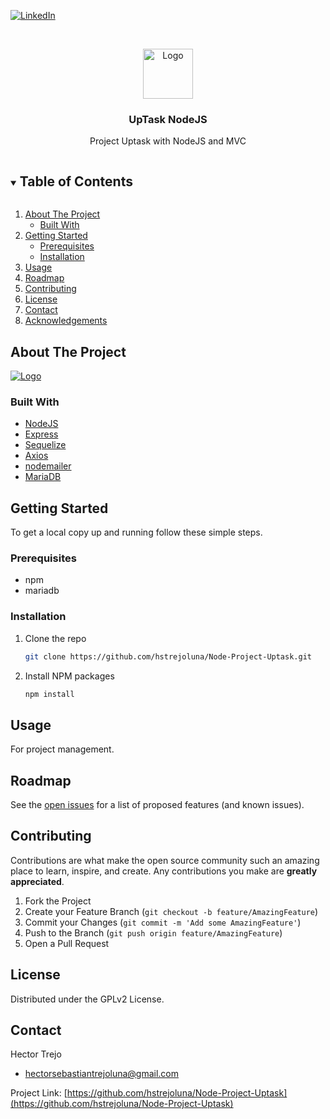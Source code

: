<!--
*** Thanks for checking out the Best-README-Template. If you have a suggestion
*** that would make this better, please fork the repo and create a pull request
*** or simply open an issue with the tag "enhancement".
*** Thanks again! Now go create something AMAZING! :D
***
***
***
*** To avoid retyping too much info. Do a search and replace for the following:
*** hstrejoluna, Node-Project-Uptask, twitter_handle, hectorsebastiantrejoluna@gmail.com, UpTask NodeJS, Project Uptask with NodeJS and MVC 
-->



<!-- PROJECT SHIELDS -->
<!--
*** I'm using markdown "reference style" links for readability.
*** Reference links are enclosed in brackets [ ] instead of parentheses ( ).
*** See the bottom of this document for the declaration of the reference variables
*** for contributors-url, forks-url, etc. This is an optional, concise syntax you may use.
*** https://www.markdownguide.org/basic-syntax/#reference-style-links
-->

[![LinkedIn][linkedin-shield]][linkedin-url]



<!-- PROJECT LOGO -->
<br />
<p align="center">
  <a href="https://github.com/hstrejoluna/Node-Project-Uptask">
    <img src="https://i.ibb.co/pZGpSK2/index.png" alt="Logo" width="80" height="80">
  </a>

  <h3 align="center">UpTask NodeJS</h3>

  <p align="center">
    Project Uptask with NodeJS and MVC 
    <br />
  </p>
</p>



<!-- TABLE OF CONTENTS -->
<details open="open">
  <summary><h2 style="display: inline-block">Table of Contents</h2></summary>
  <ol>
    <li>
      <a href="#about-the-project">About The Project</a>
      <ul>
        <li><a href="#built-with">Built With</a></li>
      </ul>
    </li>
    <li>
      <a href="#getting-started">Getting Started</a>
      <ul>
        <li><a href="#prerequisites">Prerequisites</a></li>
        <li><a href="#installation">Installation</a></li>
      </ul>
    </li>
    <li><a href="#usage">Usage</a></li>
    <li><a href="#roadmap">Roadmap</a></li>
    <li><a href="#contributing">Contributing</a></li>
    <li><a href="#license">License</a></li>
    <li><a href="#contact">Contact</a></li>
    <li><a href="#acknowledgements">Acknowledgements</a></li>
  </ol>
</details>



<!-- ABOUT THE PROJECT -->
## About The Project

 <a href="https://github.com/hstrejoluna/Node-Project-Uptask">
    <img src="https://i.ibb.co/x3cLvxh/Screenshot-2021-09-23-20-34-36.png" alt="Logo" >
  </a>





### Built With

* [NodeJS](https://nodejs.org/)
* [Express](https://expressjs.com/)
* [Sequelize](https://sequelize.org/)
* [Axios](https://www.npmjs.com/package/axios)
* [nodemailer](https://nodemailer.com/)
* [MariaDB](https://mariadb.org/)



<!-- GETTING STARTED -->
## Getting Started

To get a local copy up and running follow these simple steps.

### Prerequisites

* npm
* mariadb


### Installation

1. Clone the repo
   ```sh
   git clone https://github.com/hstrejoluna/Node-Project-Uptask.git
   ```
2. Install NPM packages
   ```sh
   npm install
   ```



<!-- USAGE EXAMPLES -->
## Usage

For project management.


<!-- ROADMAP -->
## Roadmap

See the [open issues](https://github.com/hstrejoluna/Node-Project-Uptask/issues) for a list of proposed features (and known issues).



<!-- CONTRIBUTING -->
## Contributing

Contributions are what make the open source community such an amazing place to learn, inspire, and create. Any contributions you make are **greatly appreciated**.

1. Fork the Project
2. Create your Feature Branch (`git checkout -b feature/AmazingFeature`)
3. Commit your Changes (`git commit -m 'Add some AmazingFeature'`)
4. Push to the Branch (`git push origin feature/AmazingFeature`)
5. Open a Pull Request



<!-- LICENSE -->
## License

Distributed under the GPLv2 License.



<!-- CONTACT -->
## Contact

Hector Trejo
 - hectorsebastiantrejoluna@gmail.com

Project Link: [https://github.com/hstrejoluna/Node-Project-Uptask](https://github.com/hstrejoluna/Node-Project-Uptask)





<!-- MARKDOWN LINKS & IMAGES -->
<!-- https://www.markdownguide.org/basic-syntax/#reference-style-links -->
[contributors-shield]: https://img.shields.io/github/contributors/hstrejoluna/repo.svg?style=for-the-badge
[contributors-url]: https://github.com/hstrejoluna/Node-Project-Uptask/graphs/contributors
[forks-shield]: https://img.shields.io/github/forks/hstrejoluna/repo.svg?style=for-the-badge
[forks-url]: https://github.com/hstrejoluna/Node-Project-Uptask/network/members
[stars-shield]: https://img.shields.io/github/stars/hstrejoluna/repo.svg?style=for-the-badge
[stars-url]: https://github.com/hstrejoluna/Node-Project-Uptask/stargazers
[issues-shield]: https://img.shields.io/github/issues/hstrejoluna/repo.svg?style=for-the-badge
[issues-url]: https://github.com/hstrejoluna/Node-Project-Uptask/issues
[license-shield]: https://img.shields.io/github/license/hstrejoluna/repo.svg?style=for-the-badge
[license-url]: https://github.com/hstrejoluna/Node-Project-Uptask/blob/main/LICENSE
[linkedin-shield]: https://img.shields.io/badge/-LinkedIn-black.svg?style=for-the-badge&logo=linkedin&colorB=555
[linkedin-url]: https://linkedin.com/in/hstrejoluna
